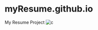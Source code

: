 # myResume.github.io
My Resume Project
![c](https://user-images.githubusercontent.com/68122183/135838135-1c397498-d418-4f73-94a5-ea789746c5eb.jpg)

